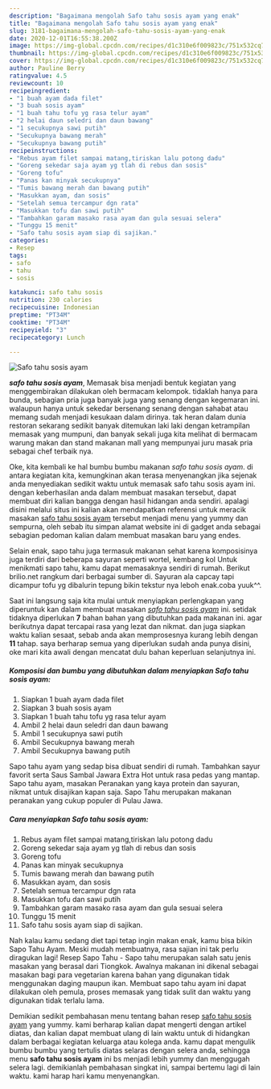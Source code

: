 ```yaml
---
description: "Bagaimana mengolah Safo tahu sosis ayam yang enak"
title: "Bagaimana mengolah Safo tahu sosis ayam yang enak"
slug: 3181-bagaimana-mengolah-safo-tahu-sosis-ayam-yang-enak
date: 2020-12-01T16:55:38.200Z
image: https://img-global.cpcdn.com/recipes/d1c310e6f009823c/751x532cq70/safo-tahu-sosis-ayam-foto-resep-utama.jpg
thumbnail: https://img-global.cpcdn.com/recipes/d1c310e6f009823c/751x532cq70/safo-tahu-sosis-ayam-foto-resep-utama.jpg
cover: https://img-global.cpcdn.com/recipes/d1c310e6f009823c/751x532cq70/safo-tahu-sosis-ayam-foto-resep-utama.jpg
author: Pauline Berry
ratingvalue: 4.5
reviewcount: 10
recipeingredient:
- "1 buah ayam dada filet"
- "3 buah sosis ayam"
- "1 buah tahu tofu yg rasa telur ayam"
- "2 helai daun seledri dan daun bawang"
- "1 secukupnya sawi putih"
- "Secukupnya bawang merah"
- "Secukupnya bawang putih"
recipeinstructions:
- "Rebus ayam filet sampai matang,tiriskan lalu potong dadu"
- "Goreng sekedar saja ayam yg tlah di rebus dan sosis"
- "Goreng tofu"
- "Panas kan minyak secukupnya"
- "Tumis bawang merah dan bawang putih"
- "Masukkan ayam, dan sosis"
- "Setelah semua tercampur dgn rata"
- "Masukkan tofu dan sawi putih"
- "Tambahkan garam masako rasa ayam dan gula sesuai selera"
- "Tunggu 15 menit"
- "Safo tahu sosis ayam siap di sajikan."
categories:
- Resep
tags:
- safo
- tahu
- sosis

katakunci: safo tahu sosis 
nutrition: 230 calories
recipecuisine: Indonesian
preptime: "PT34M"
cooktime: "PT34M"
recipeyield: "3"
recipecategory: Lunch

---
```



![Safo tahu sosis ayam](https://img-global.cpcdn.com/recipes/d1c310e6f009823c/751x532cq70/safo-tahu-sosis-ayam-foto-resep-utama.jpg)

<b><i>safo tahu sosis ayam</i></b>, Memasak bisa menjadi bentuk kegiatan yang menggembirakan dilakukan oleh bermacam kelompok. tidaklah hanya para bunda, sebagian pria juga banyak juga yang senang dengan kegemaran ini. walaupun hanya untuk sekedar bersenang senang dengan sahabat atau memang sudah menjadi kesukaan dalam dirinya. tak heran dalam dunia restoran sekarang sedikit banyak ditemukan laki laki dengan ketrampilan memasak yang mumpuni, dan banyak sekali juga kita melihat di bermacam warung makan dan stand makanan mall yang mempunyai juru masak pria sebagai chef terbaik nya.

Oke, kita kembali ke hal bumbu bumbu makanan <i>safo tahu sosis ayam</i>. di antara kegiatan kita, kemungkinan akan terasa menyenangkan jika sejenak anda menyediakan sedikit waktu untuk memasak safo tahu sosis ayam ini. dengan keberhasilan anda dalam membuat masakan tersebut, dapat membuat diri kalian bangga dengan hasil hidangan anda sendiri. apalagi disini melalui situs ini kalian akan mendapatkan referensi untuk meracik masakan <u>safo tahu sosis ayam</u> tersebut menjadi menu yang yummy dan sempurna, oleh sebab itu simpan alamat website ini di gadget anda sebagai sebagian pedoman kalian dalam membuat masakan baru yang endes.

Selain enak, sapo tahu juga termasuk makanan sehat karena komposisinya juga terdiri dari beberapa sayuran seperti wortel, kembang kol Untuk menikmati sapo tahu, kamu dapat memasaknya sendiri di rumah. Berikut brilio.net rangkum dari berbagai sumber di. Sayuran ala capcay tapi dicampur tofu yg dibalurin tepung bikin tekstur nya leboh enak.coba yuuk^^.


Saat ini langsung saja kita mulai untuk menyiapkan perlengkapan yang diperuntuk kan dalam membuat masakan <u><i>safo tahu sosis ayam</i></u> ini. setidak tidaknya diperlukan <b>7</b> bahan bahan yang dibutuhkan pada makanan ini. agar berikutnya dapat tercapai rasa yang lezat dan nikmat. dan juga siapkan waktu kalian sesaat, sebab anda akan memprosesnya kurang lebih dengan <b>11</b> tahap. saya berharap semua yang diperlukan sudah anda punya disini, oke mari kita awali dengan mencatat dulu bahan keperluan selanjutnya ini.

<!--inarticleads1-->

##### Komposisi dan bumbu yang dibutuhkan dalam menyiapkan Safo tahu sosis ayam:

1. Siapkan 1 buah ayam dada filet
1. Siapkan 3 buah sosis ayam
1. Siapkan 1 buah tahu tofu yg rasa telur ayam
1. Ambil 2 helai daun seledri dan daun bawang
1. Ambil 1 secukupnya sawi putih
1. Ambil Secukupnya bawang merah
1. Ambil Secukupnya bawang putih


Sapo tahu ayam yang sedap bisa dibuat sendiri di rumah. Tambahkan sayur favorit serta Saus Sambal Jawara Extra Hot untuk rasa pedas yang mantap. Sapo tahu ayam, masakan Peranakan yang kaya protein dan sayuran, nikmat untuk disajikan kapan saja. Sapo Tahu merupakan makanan peranakan yang cukup populer di Pulau Jawa. 

<!--inarticleads2-->

##### Cara menyiapkan Safo tahu sosis ayam:

1. Rebus ayam filet sampai matang,tiriskan lalu potong dadu
1. Goreng sekedar saja ayam yg tlah di rebus dan sosis
1. Goreng tofu
1. Panas kan minyak secukupnya
1. Tumis bawang merah dan bawang putih
1. Masukkan ayam, dan sosis
1. Setelah semua tercampur dgn rata
1. Masukkan tofu dan sawi putih
1. Tambahkan garam masako rasa ayam dan gula sesuai selera
1. Tunggu 15 menit
1. Safo tahu sosis ayam siap di sajikan.


Nah kalau kamu sedang diet tapi tetap ingin makan enak, kamu bisa bikin Sapo Tahu Ayam. Meski mudah membuatnya, rasa sajian ini tak perlu diragukan lagi! Resep Sapo Tahu - Sapo tahu merupakan salah satu jenis masakan yang berasal dari Tiongkok. Awalnya makanan ini dikenal sebagai masakan bagi para vegetarian karena bahan yang digunakan tidak menggunakan daging maupun ikan. Membuat sapo tahu ayam ini dapat dilakukan oleh pemula, proses memasak yang tidak sulit dan waktu yang digunakan tidak terlalu lama. 

Demikian sedikit pembahasan menu tentang bahan resep <u>safo tahu sosis ayam</u> yang yummy. kami berharap kalian dapat mengerti dengan artikel diatas, dan kalian dapat membuat ulang di lain waktu untuk di hidangkan dalam berbagai kegiatan keluarga atau kolega anda. kamu dapat mengulik bumbu bumbu yang tertulis diatas selaras dengan selera anda, sehingga menu <b>safo tahu sosis ayam</b> ini bs menjadi lebih yummy dan menggugah selera lagi. demikianlah pembahasan singkat ini, sampai bertemu lagi di lain waktu. kami harap hari kamu menyenangkan.
